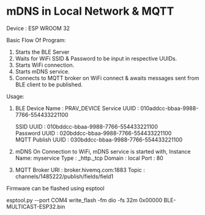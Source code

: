 # mDNS in Local Network & MQTT

Device : ESP WROOM 32

Basic Flow Of Program:
1) Starts the BLE Server 
2) Waits for WiFi SSID & Password to be input in respective UUIDs.
3) Starts WiFi connection.
4) Starts mDNS service.
5) Connects to MQTT broker on WiFi connect & awaits messages sent from BLE client to be published.


Usage: 

1) BLE
   Device Name         : PRAV_DEVICE
   Service UUID        : 010addcc-bbaa-9988-7766-554433221100

   SSID UUID           : 010bddcc-bbaa-9988-7766-554433221100  
   Password UUID       : 020bddcc-bbaa-9988-7766-554433221100  
   MQTT Publish UUID   : 030bddcc-bbaa-9988-7766-554433221100

2) mDNS
   On Connection to WiFi, mDNS service is started with,
    Instance Name: myservice
    Type         : _http._tcp
    Domain       : local
    Port         : 80 

3) MQTT Broker URI    : broker.hivemq.com:1883 
               Topic  : channels/1485222/publish/fields/field1

Firmware can be flashed using esptool

esptool.py --port COM4 write_flash -fm dio -fs 32m 0x00000 BLE-MULTICAST-ESP32.bin
              

